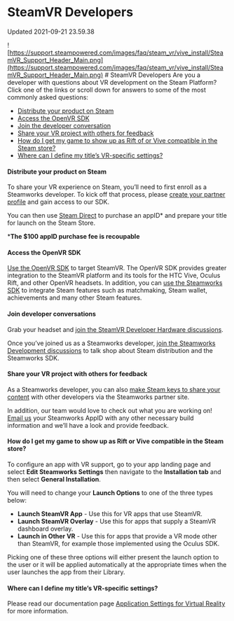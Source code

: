 # SteamVR Developers
Updated 2021-09-21 23.59.38

![https://support.steampowered.com/images/faq/steam_vr/vive_install/SteamVR_Support_Header_Main.png](https://support.steampowered.com/images/faq/steam_vr/vive_install/SteamVR_Support_Header_Main.png)  # SteamVR Developers
Are you a developer with questions about VR development on the Steam Platform? Click one of the links or scroll down for answers to some of the most commonly asked questions:  
  

* [Distribute your product on Steam](#distribute)
* [Access the OpenVR SDK](#sdk)
* [Join the developer conversation](#conversation)
* [Share your VR project with others for feedback](#share)
* [How do I get my game to show up as Rift of or Vive compatible in the Steam store?](#compat)
* [Where can I define my title’s VR-specific settings?](#settings)

  
  
 #### Distribute your product on Steam
To share your VR experience on Steam, you’ll need to first enroll as a Steamworks developer. To kick off that process, please [create your partner profile](https://partner.steamgames.com) and gain access to our SDK.  
  
You can then use [Steam Direct]("http://steamcommunity.com/games/593110/announcements/detail/1265922321514182595") to purchase an appID* and prepare your title for launch on the Steam Store.  
  
***The $100 appID purchase fee is recoupable**  
  
 #### Access the OpenVR SDK
[Use the OpenVR SDK](https://github.com/ValveSoftware/openvr/wiki/API-Documentation) to target SteamVR. The OpenVR SDK provides greater integration to the SteamVR platform and its tools for the HTC Vive, Oculus Rift, and other OpenVR headsets. In addition, you can [use the Steamworks SDK](https://partner.steamgames.com/?goto=%2Fhome%2Fsteamworks) to integrate Steam features such as matchmaking, Steam wallet, achievements and many other Steam features.  
  
 #### Join developer conversations
Grab your headset and [join the SteamVR Developer Hardware discussions](https://steamcommunity.com/app/358720/discussions/).  
  
Once you’ve joined us as a Steamworks developer, [join the Steamworks Development discussions](http://steamcommunity.com/groups/steamworks/discussions) to talk shop about Steam distribution and the Steamworks SDK.  
  
 #### Share your VR project with others for feedback
As a Steamworks developer, you can also [make Steam keys to share your content](https://partner.steamgames.com/documentation/keys) with other developers via the Steamworks partner site.  
  
In addition, our team would love to check out what you are working on! [Email us](mailto:steamvrbiz@valvesoftware.com) your Steamworks AppID with any other necessary build information and we’ll have a look and provide feedback.  
  
 #### How do I get my game to show up as Rift or Vive compatible in the Steam store?
To configure an app with VR support, go to your app landing page and select **Edit Steamworks Settings** then navigate to the **Installation tab** and then select **General Installation**.  
  
You will need to change your **Launch Options** to one of the three types below:  

* **Launch SteamVR App** - Use this for VR apps that use SteamVR.
* **Launch SteamVR Overlay** - Use this for apps that supply a SteamVR dashboard overlay.
* **Launch in Other VR** - Use this for apps that provide a VR mode other than SteamVR, for example those implemented using the Oculus SDK.

  
Picking one of these three options will either present the launch option to the user or it will be applied automatically at the appropriate times when the user launches the app from their Library.  
 #### Where can I define my title’s VR-specific settings?
Please read our documentation page [Application Settings for Virtual Reality](https://partner.steamgames.com/doc/features/steamvr/settings) for more information.